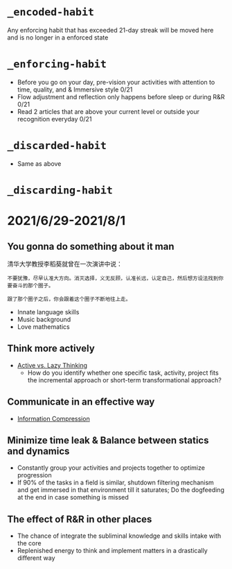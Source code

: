 # `_encoded-habit`
Any enforcing habit that has exceeded 21-day streak will be moved here and is no longer in a enforced state
# `_enforcing-habit`
- Before you go on your day, pre-vision your activities with attention to time, quality, and  & Immersive style 0/21
- Flow adjustment and reflection only happens before sleep or during R&R 0/21
- Read 2 articles that are above your current level or outside your recognition everyday  0/21
# `_discarded-habit`
- Same as above
# `_discarding-habit`


# 2021/6/29-2021/8/1
## You gonna do something about it man
清华大学教授李稻葵就曾在一次演讲中说：

```
不要犹豫，尽早认准大方向。消灭选择，义无反顾，认准长远，认定自己，然后想方设法找到你要奋斗的那个圈子。

跟了那个圈子之后，你会跟着这个圈子不断地往上走。
```

- Innate language skills
- Music background
- Love mathematics


## Think more actively

- [Active vs. Lazy Thinking](https://alexw.substack.com/p/active-vs-lazy-thinking)
    - How do you identify whether one specific task, activity, project fits the incremental approach or short-term transformational approach?
## Communicate in an effective way
- [Information Compression](https://alexw.substack.com/p/information-compression)

## Minimize time leak & Balance between statics and dynamics
- Constantly group your activities and projects together to optimize progression
- If 90% of the tasks in a field is similar, shutdown filtering mechanism and get immersed in that environment till it saturates; Do the dogfeeding at the end in case something is missed
## The effect of R&R in other places
- The chance of integrate the subliminal knowledge and skills intake with the core
- Replenished energy to think and implement matters in a drastically different way